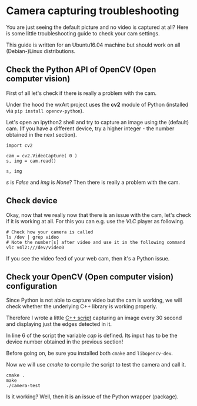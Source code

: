 # Camera capturing troubleshooting

You are just seeing the default picture and no video is captured at all? Here is some little troubleshooting guide to check your cam settings. 

This guide is written for an Ubuntu16.04 machine but should work on all (Debian-)Linux distributions.

## Check the Python API of OpenCV (Open computer vision)

First of all let's check if there is really a problem with the cam.

Under the hood the wxArt project uses the **cv2** module of Python (installed via `pip install opencv-python`).

Let's open an ipython2 shell and try to capture an image using the (default) cam. (If you have a different device, try a higher integer - the number obtained in the next section).

```{python}
import cv2

cam = cv2.VideoCapture( 0 )
s, img = cam.read()

s, img
```

*s* is *False* and *img* is *None*? Then there is really a problem with the cam.

## Check device

Okay, now that we really now that there is an issue with the cam, let's check if it is working at all. For this you can e.g. use the *VLC* player as following.

```{bash}
# Check how your camera is called
ls /dev | grep video
# Note the number[s] after video and use it in the following command
vlc v4l2:///dev/video0
```

If you see the video feed of your web cam, then it's a Python issue.

## Check your OpenCV (Open computer vision) configuration

Since Python is not able to capture video but the cam is working, we will check whether the underlying C++ library is working properly.

Therefore I wrote a little [C++ script](/resources/capturing/camera-test.cpp) capturing an image every 30 second and displaying just the edges detected in it.

In line 6 of the script the variable *cap* is defined. Its input has to be the device number obtained in the previous section!

Before going on, be sure you installed both `cmake` and `libopencv-dev`.

Now we will use *cmake* to compile the script to test the camera and call it.

```{bash}
cmake .
make
./camera-test
```

Is it working? Well, then it is an issue of the Python wrapper (package).

